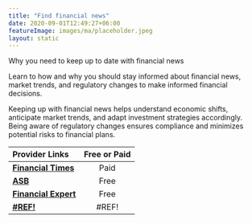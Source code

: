 ```yaml
---
title: "Find financial news"
date: 2020-09-01T12:49:27+06:00
featureImage: images/ma/placeholder.jpeg
layout: static
---
```


Why you need to keep up to date with financial news

Learn to how and why you should stay informed about financial news, market trends, and regulatory changes to make informed financial decisions.

Keeping up with financial news helps understand economic shifts, anticipate market trends, and adapt investment strategies accordingly. Being aware of regulatory changes ensures compliance and minimizes potential risks to financial plans.

| Provider Links      | Free or Paid  |  
| :-----------          | :--------------:      |  
| [**Financial Times**](https://www.ft.com/markets) | Paid | 
| [**ASB**](https://asb.org.uk/finance/03/2019/why-keeping-on-top-of-financial-news-is-essential-for-investors/1760/) | Free  | 
| [**Financial Expert**](https://www.financial-expert.co.uk/best-financial-news-sources/) | Free | 
| [**#REF!**](#REF!) | #REF! | 
  

<br/><br/>






